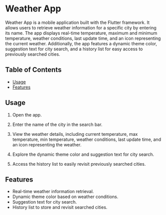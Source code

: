 # Weather App

Weather App is a mobile application built with the Flutter framework. It allows users to retrieve weather information for a specific city by entering its name. The app displays real-time temperature, maximum and minimum temperature, weather conditions, last update time, and an icon representing the current weather. Additionally, the app features a dynamic theme color, suggestion text for city search, and a history list for easy access to previously searched cities.

## Table of Contents


- [Usage](#usage)
- [Features](#features)


## Usage

1. Open the app.

2. Enter the name of the city in the search bar.

3. View the weather details, including current temperature, max temperature, min temperature, weather conditions, last update time, and an icon representing the weather.

4. Explore the dynamic theme color and suggestion text for city search.

5. Access the history list to easily revisit previously searched cities.

## Features

- Real-time weather information retrieval.
- Dynamic theme color based on weather conditions.
- Suggestion text for city search.
- History list to store and revisit searched cities.
